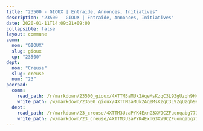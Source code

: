 ```yaml
---
title: "23500 - GIOUX | Entraide, Annonces, Initiatives"
description: "23500 - GIOUX | Entraide, Annonces, Initiatives"
date: 2020-01-11T14:09:21+09:00
collapsible: false
layout: commune
comm:
  nom: "GIOUX"
  slug: gioux
  cp: "23500"
dept:
  nom: "Creuse"
  slug: creuse
  num: "23"
peerpad:
  comm:
    read_path: /r/markdown/23500_gioux/4XTTM3aMUk2AqeMsKzqC3L9ZgUzqh9H4QzbSyQ3UqFjEZk9tC
    write_path: /w/markdown/23500_gioux/4XTTM3aMUk2AqeMsKzqC3L9ZgUzqh9H4QzbSyQ3UqFjEZk9tC-K3TgUuq3KnZbV4VmSnpYUggWvHQg2nY8T9jKCykZVEWtGcteRAiXfTnMswoJGkJWpg8KMLsCGSZ8dDvioE32yzsTgZqFf4j4HTfQXLfKxm2H4f9kf9mMQ93kGwK1KMeqrZZy4y8c
  dept:
    read_path: /r/markdown/23_creuse/4XTTM3UzaPYK4ExnG3XV9CZFuonqabg77JTNiqvJ5MQS23jj7
    write_path: /w/markdown/23_creuse/4XTTM3UzaPYK4ExnG3XV9CZFuonqabg77JTNiqvJ5MQS23jj7-K3TgUKE86JxR4JSYXC5aZe6fqBSBprUrmaVFUW2jmdnpHS2xDyA3bckVFWgGTEWFg2GMkYcK4FztBw3HJgWqQMWmUjaPRWNNPUiVES6qbqTDLs9pxQ3uHzULq9XSj5J8FTp6MDn1
---
```


